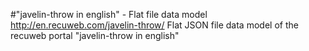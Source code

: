 #"javelin-throw in english" - Flat file data model
http://en.recuweb.com/javelin-throw/
Flat JSON file data model of the recuweb portal "javelin-throw in english"
